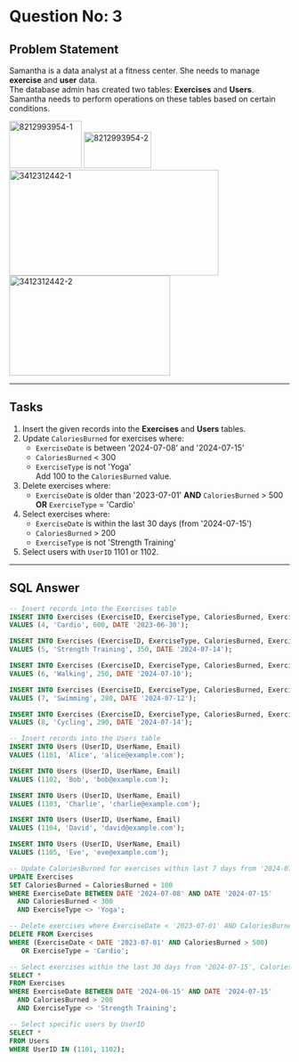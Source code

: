 # Question No: 3  


## Problem Statement  

Samantha is a data analyst at a fitness center. She needs to manage **exercise** and **user** data.  
The database admin has created two tables: **Exercises** and **Users**. Samantha needs to perform operations on these tables based on certain conditions.

<img width="130" height="85" alt="8212993954-1" src="https://github.com/user-attachments/assets/cd095828-b714-4186-bc51-1127194c1e7f" /> 
<img width="121" height="65" alt="8212993954-2" src="https://github.com/user-attachments/assets/c520e3ec-dc99-46aa-a3d0-c3ea1eff09fa" /> 
<img width="376" height="190" alt="3412312442-1" src="https://github.com/user-attachments/assets/3da9fe3b-520d-44f5-b2ce-0662b8b0ef08" /> 
<img width="289" height="180" alt="3412312442-2" src="https://github.com/user-attachments/assets/f89c110c-d601-4f00-9a92-c378c4d62e3c" />

---

## Tasks  

1. Insert the given records into the **Exercises** and **Users** tables.  
2. Update `CaloriesBurned` for exercises where:
   - `ExerciseDate` is between '2024-07-08' and '2024-07-15'
   - `CaloriesBurned` < 300
   - `ExerciseType` is not 'Yoga'  
   Add 100 to the `CaloriesBurned` value.
3. Delete exercises where:
   - `ExerciseDate` is older than '2023-07-01' **AND** `CaloriesBurned` > 500  
   **OR** `ExerciseType` = 'Cardio'
4. Select exercises where:
   - `ExerciseDate` is within the last 30 days (from '2024-07-15')  
   - `CaloriesBurned` > 200  
   - `ExerciseType` is not 'Strength Training'
5. Select users with `UserID` 1101 or 1102.

---

## SQL Answer  

```sql
-- Insert records into the Exercises table
INSERT INTO Exercises (ExerciseID, ExerciseType, CaloriesBurned, ExerciseDate) 
VALUES (4, 'Cardio', 600, DATE '2023-06-30');

INSERT INTO Exercises (ExerciseID, ExerciseType, CaloriesBurned, ExerciseDate) 
VALUES (5, 'Strength Training', 350, DATE '2024-07-14');

INSERT INTO Exercises (ExerciseID, ExerciseType, CaloriesBurned, ExerciseDate) 
VALUES (6, 'Walking', 250, DATE '2024-07-10');

INSERT INTO Exercises (ExerciseID, ExerciseType, CaloriesBurned, ExerciseDate) 
VALUES (7, 'Swimming', 280, DATE '2024-07-12');

INSERT INTO Exercises (ExerciseID, ExerciseType, CaloriesBurned, ExerciseDate) 
VALUES (8, 'Cycling', 290, DATE '2024-07-14');

-- Insert records into the Users table
INSERT INTO Users (UserID, UserName, Email) 
VALUES (1101, 'Alice', 'alice@example.com');

INSERT INTO Users (UserID, UserName, Email) 
VALUES (1102, 'Bob', 'bob@example.com');

INSERT INTO Users (UserID, UserName, Email) 
VALUES (1103, 'Charlie', 'charlie@example.com');

INSERT INTO Users (UserID, UserName, Email) 
VALUES (1104, 'David', 'david@example.com');

INSERT INTO Users (UserID, UserName, Email) 
VALUES (1105, 'Eve', 'eve@example.com');

-- Update CaloriesBurned for exercises within last 7 days from '2024-07-15', CaloriesBurned < 300, ExerciseType <> 'Yoga'
UPDATE Exercises
SET CaloriesBurned = CaloriesBurned + 100
WHERE ExerciseDate BETWEEN DATE '2024-07-08' AND DATE '2024-07-15'
  AND CaloriesBurned < 300
  AND ExerciseType <> 'Yoga';

-- Delete exercises where ExerciseDate < '2023-07-01' AND CaloriesBurned > 500 OR ExerciseType = 'Cardio'
DELETE FROM Exercises
WHERE (ExerciseDate < DATE '2023-07-01' AND CaloriesBurned > 500)
   OR ExerciseType = 'Cardio';

-- Select exercises within the last 30 days from '2024-07-15', CaloriesBurned > 200, ExerciseType <> 'Strength Training'
SELECT *
FROM Exercises
WHERE ExerciseDate BETWEEN DATE '2024-06-15' AND DATE '2024-07-15'
  AND CaloriesBurned > 200
  AND ExerciseType <> 'Strength Training';

-- Select specific users by UserID
SELECT *
FROM Users
WHERE UserID IN (1101, 1102);
